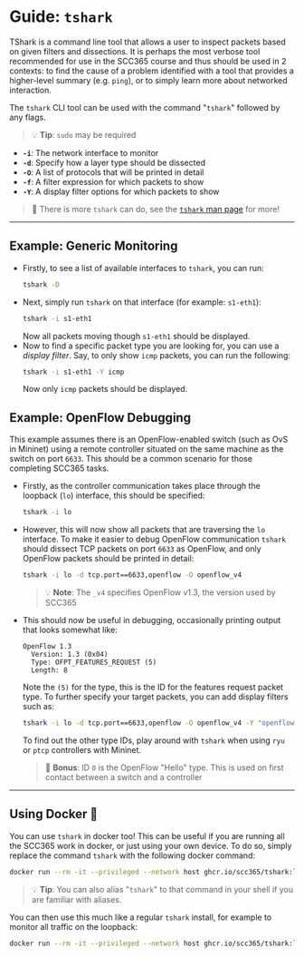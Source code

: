 # Guide: `tshark`

TShark is a command line tool that allows a user to inspect packets based on given filters and dissections. It is perhaps the most verbose tool recommended for use in the SCC365 course and thus should be used in 2 contexts: to find the cause of a problem identified with a tool that provides a higher-level summary (e.g. `ping`), or to simply learn more about networked interaction.

The `tshark` CLI tool can be used with the command "`tshark`" followed by any flags.

> 💡 **Tip**: `sudo` may be required

  - **`-i`**: The network interface to monitor
  - **`-d`**: Specify how a layer type should be dissected
  - **`-O`**: A list of protocols that will be printed in detail
  - **`-f`**: A filter expression for which packets to show
  - **`-Y`**: A display filter options for which packets to show

> 📖 There is more `tshark` can do, see the [`tshark` man page](https://www.wireshark.org/docs/man-pages/tshark.html) for more!

---

## Example: Generic Monitoring

- Firstly, to see a list of available interfaces to `tshark`, you can run:
  ```bash
  tshark -D
  ```
- Next, simply run `tshark` on that interface (for example: `s1-eth1`):
  ```bash
  tshark -i s1-eth1
  ```
  Now all packets moving though `s1-eth1` should be displayed.
- Now to find a specific packet type you are looking for, you can use a _display filter_. Say, to only show `icmp` packets, you can run the following:
  ```bash
  tshark -i s1-eth1 -Y icmp
  ```
  Now only `icmp` packets should be displayed.

## Example: OpenFlow Debugging

This example assumes there is an OpenFlow-enabled switch (such as OvS in Mininet) using a remote controller situated on the same machine as the switch on port `6633`. This should be a common scenario for those completing SCC365 tasks.

- Firstly, as the controller communication takes place through the loopback (`lo`) interface, this should be specified:
  ```bash
  tshark -i lo
  ```
- However, this will now show all packets that are traversing the `lo` interface. To make it easier to debug OpenFlow communication `tshark` should dissect TCP packets on port `6633` as OpenFlow, and only OpenFlow packets should be printed in detail:
  ```bash
  tshark -i lo -d tcp.port==6633,openflow -O openflow_v4
  ```
  > 💡 **Note**: The `_v4` specifies OpenFlow v1.3, the version used by SCC365
- This should now be useful in debugging, occasionally printing output that looks somewhat like:
  ```
  OpenFlow 1.3
    Version: 1.3 (0x04)
    Type: OFPT_FEATURES_REQUEST (5)
    Length: 8
  ```
  Note the `(5)` for the type, this is the ID for the features request packet type. To further specify your target packets, you can add display filters such as:
  ```bash
  tshark -i lo -d tcp.port==6633,openflow -O openflow_v4 -Y "openflow_v4.type==5"
  ```
  To find out the other type IDs, play around with `tshark` when using `ryu` or `ptcp` controllers with Mininet.
  > 🎁 **Bonus**: ID `0` is the OpenFlow "Hello" type. This is used on first contact between a switch and a controller

---

## Using Docker 🐳

You can use `tshark` in docker too! This can be useful if you are running all the SCC365 work in docker, or just using your own device. To do so, simply replace the command `tshark` with the following docker command:

```bash
docker run --rm -it --privileged --network host ghcr.io/scc365/tshark:latest
```

> 💡 **Tip**: You can also alias "`tshark`" to that command in your shell if you are familiar with aliases.

You can then use this much like a regular `tshark` install, for example to monitor all traffic on the loopback:

```bash
docker run --rm -it --privileged --network host ghcr.io/scc365/tshark:latest -i lo
```
